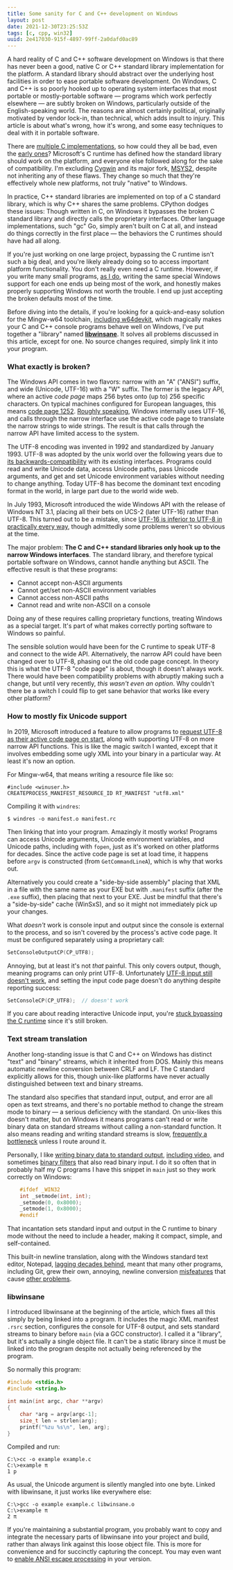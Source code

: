 ```yaml
---
title: Some sanity for C and C++ development on Windows
layout: post
date: 2021-12-30T23:25:53Z
tags: [c, cpp, win32]
uuid: 2e417030-915f-4897-99ff-2a0dafd0ac89
---
```


A hard reality of C and C++ software development on Windows is that there
has never been a good, native C or C++ standard library implementation for
the platform. A standard library should abstract over the underlying host
facilities in order to ease portable software development. On Windows, C
and C++ is so poorly hooked up to operating system interfaces that most
portable or mostly-portable software — programs which work perfectly
elsewhere — are subtly broken on Windows, particularly outside of the
English-speaking world. The reasons are almost certainly political,
originally motivated by vendor lock-in, than technical, which adds insult
to injury. This article is about what's wrong, how it's wrong, and some
easy techniques to deal with it in portable software.

There are [multiple C implementations][four], so how could they all be
bad, even the [early ones][blast]? Microsoft's C runtime has defined how
the standard library should work on the platform, and everyone else
followed along for the sake of compatibility. I'm excluding [Cygwin][] and
its major fork, [MSYS2][], despite not inheriting any of these flaws. They
change so much that they're effectively whole new platforms, not truly
"native" to Windows.

In practice, C++ standard libraries are implemented on top of a C standard
library, which is why C++ shares the same problems. CPython dodges these
issues: Though written in C, on Windows it bypasses the broken C standard
library and directly calls the proprietary interfaces. Other language
implementations, such "gc" Go, simply aren't built on C at all, and
instead do things correctly in the first place — the behaviors the C
runtimes should have had all along.

If you're just working on one large project, bypassing the C runtime isn't
such a big deal, and you're likely already doing so to access important
platform functionality. You don't really even need a C runtime. However,
if you write many small programs, [as I do][scratch], writing the same
special Windows support for each one ends up being most of the work, and
honestly makes properly supporting Windows not worth the trouble. I end up
just accepting the broken defaults most of the time.

Before diving into the details, if you're looking for a quick-and-easy
solution for the Mingw-w64 toolchain, [including w64devkit][w64], which
magically makes your C and C++ console programs behave well on Windows,
I've put together a "library" named **[libwinsane][]**. It solves all
problems discussed in this article, except for one. No source changes
required, simply link it into your program.

### What exactly is broken?

The Windows API comes in two flavors: narrow with an "A" ("ANSI") suffix,
and wide (Unicode, UTF-16) with a "W" suffix. The former is the legacy
API, where an active *code page* maps 256 bytes onto (up to) 256 specific
characters. On typical machines configured for European languages, this
means [code page 1252][cp1252]. [Roughly speaking][wtf8], Windows
internally uses UTF-16, and calls through the narrow interface use the
active code page to translate the narrow strings to wide strings. The
result is that calls through the narrow API have limited access to the
system.

The UTF-8 encoding was invented in 1992 and standardized by January 1993.
UTF-8 was adopted by the unix world over the following years due to [its
backwards-compatibility][utf8] with its existing interfaces. Programs
could read and write Unicode data, access Unicode paths, pass Unicode
arguments, and get and set Unicode environment variables without needing
to change anything. Today UTF-8 has become the dominant text encoding
format in the world, in large part due to the world wide web.

In July 1993, Microsoft introduced the wide Windows API with the release
of Windows NT 3.1, placing all their bets on UCS-2 (later UTF-16) rather
than UTF-8. This turned out to be a mistake, since [UTF-16 is inferior to
UTF-8 in practically every way][ew], though admittedly some problems
weren't so obvious at the time.

The major problem: **The C and C++ standard libraries only hook up to the
narrow Windows interfaces**. The standard library, and therefore typical
portable software on Windows, cannot handle anything but ASCII. The
effective result is that these programs:

* Cannot accept non-ASCII arguments
* Cannot get/set non-ASCII environment variables
* Cannot access non-ASCII paths
* Cannot read and write non-ASCII on a console

Doing any of these requires calling proprietary functions, treating
Windows as a special target. It's part of what makes correctly porting
software to Windows so painful.

The sensible solution would have been for the C runtime to speak UTF-8 and
connect to the wide API. Alternatively, the narrow API could have been
changed over to UTF-8, phasing out the old code page concept. In theory
this is what the UTF-8 "code page" is about, though it doesn't always
work. There would have been compatibility problems with abruptly making
such a change, but until very recently, *this wasn't even an option*. Why
couldn't there be a switch I could flip to get sane behavior that works
like every other platform?

### How to mostly fix Unicode support

In 2019, Microsoft introduced a feature to allow programs to [request
UTF-8 as their active code page on start][xml], along with supporting
UTF-8 on more narrow API functions. This is like the magic switch I
wanted, except that it involves embedding some ugly XML into your binary
in a particular way. At least it's now an option.

For Mingw-w64, that means writing a resource file like so:

    #include <winuser.h>
    CREATEPROCESS_MANIFEST_RESOURCE_ID RT_MANIFEST "utf8.xml"

Compiling it with `windres`:

    $ windres -o manifest.o manifest.rc

Then linking that into your program. Amazingly it mostly works! Programs
can access Unicode arguments, Unicode environment variables, and Unicode
paths, including with `fopen`, just as it's worked on other platforms for
decades. Since the active code page is set at load time, it happens before
`argv` is constructed (from `GetCommandLineA`), which is why that works
out.

Alternatively you could create a "side-by-side assembly" placing that XML
in a file with the same name as your EXE but with `.manifest` suffix
(after the `.exe` suffix), then placing that next to your EXE. Just be
mindful that there's a "side-by-side" cache (WinSxS), and so it might not
immediately pick up your changes.

What *doesn't* work is console input and output since the console is
external to the process, and so isn't covered by the process's active code
page. It must be configured separately using a proprietary call:

```c
SetConsoleOutputCP(CP_UTF8);
```

Annoying, but at least it's not *that* painful. This only covers output,
though, meaning programs can only print UTF-8. Unfortunately [UTF-8 input
still doesn't work][broken], and setting the input code page doesn't do
anything despite reporting success:

```c
SetConsoleCP(CP_UTF8);  // doesn't work
```

If you care about reading interactive Unicode input, you're [stuck
bypassing the C runtime][pw] since it's still broken.

### Text stream translation

Another long-standing issue is that C and C++ on Windows has distinct
"text" and "binary" streams, which it inherited from DOS. Mainly this
means automatic newline conversion between CRLF and LF. The C standard
explicitly allows for this, though unix-like platforms have never actually
distinguished between text and binary streams.

The standard also specifies that standard input, output, and error are all
open as text streams, and there's no portable method to change the stream
mode to binary — a serious deficiency with the standard. On unix-likes
this doesn't matter, but on Windows it means programs can't read or write
binary data on standard streams without calling a non-standard function.
It also means reading and writing standard streams is slow, [frequently a
bottleneck][csv] unless I route around it.

Personally, I like [writing binary data to standard output][ppm],
[including video][ai], and sometimes [binary filters][bin] that also read
binary input. I do it so often that in probably half my C programs I have
this snippet in `main` just so they work correctly on Windows:

```c
    #ifdef _WIN32
    int _setmode(int, int);
    _setmode(0, 0x8000);
    _setmode(1, 0x8000);
    #endif
```

That incantation sets standard input and output in the C runtime to binary
mode without the need to include a header, making it compact, simple, and
self-contained.

This built-in newline translation, along with the Windows standard text
editor, Notepad, [lagging decades behind][crlf], meant that many other
programs, including Git, grew their own, annoying, newline conversion
[misfeatures][git1] that cause [other problems][git2].

### libwinsane

I introduced libwinsane at the beginning of the article, which fixes all
this simply by being linked into a program. It includes the magic XML
manifest `.rsrc` section, configures the console for UTF-8 output, and
sets standard streams to binary before `main` (via a GCC constructor). I
called it a "library", but it's actually a single object file. It can't be
a static library since it must be linked into the program despite not
actually being referenced by the program.

So normally this program:

```c
#include <stdio.h>
#include <string.h>

int main(int argc, char **argv)
{
    char *arg = argv[argc-1];
    size_t len = strlen(arg);
    printf("%zu %s\n", len, arg);
}
```

Compiled and run:

    C:\>cc -o example example.c
    C:\>example π
    1 p

As usual, the Unicode argument is silently mangled into one byte. Linked
with libwinsane, it just works like everywhere else:

    C:\>gcc -o example example.c libwinsane.o
    C:\>example π
    2 π

If you're maintaining a substantial program, you probably want to copy and
integrate the necessary parts of libwinsane into your project and build,
rather than always link against this loose object file. This is more for
convenience and for succinctly capturing the concept. You may even want to
[enable ANSI escape processing][ansi] in your version.


[Cygwin]: https://www.cygwin.com/
[MSYS2]: https://www.msys2.org/
[ai]: /blog/2020/11/24/
[ansi]: https://github.com/skeeto/hastyhex/blob/master/hastyhex.c#L220
[bin]: /blog/2017/07/02/
[blast]: /blog/2018/04/13/
[broken]: https://github.com/microsoft/terminal/issues/4551#issuecomment-585487802
[cp1252]: https://en.wikipedia.org/wiki/Windows-1252
[crlf]: https://devblogs.microsoft.com/commandline/extended-eol-in-notepad/
[csv]: /blog/2021/12/04/
[ew]: http://utf8everywhere.org/
[four]: /blog/2016/06/13/
[git1]: https://github.com/skeeto/w64devkit/issues/10
[git2]: https://github.com/skeeto/binitools/commit/2efd690c3983856c9633b0be66d57483491d1e10
[libwinsane]: https://github.com/skeeto/scratch/tree/master/libwinsane
[ppm]: /blog/2020/06/29/
[pw]: /blog/2020/05/04/
[scratch]: https://github.com/skeeto/scratch
[utf8]: /blog/2017/10/06/#what-is-utf-8
[w64]: /blog/2020/05/15/
[wtf8]: http://simonsapin.github.io/wtf-8/
[xml]: https://docs.microsoft.com/en-us/windows/apps/design/globalizing/use-utf8-code-page
